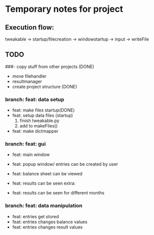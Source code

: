 # Temporary notes for project


## Execution flow:

tweakable -> startup/filecreation -> windowstartup -> input -> writeFile
 
## TODO
###- copy stuff from other projects (DONE)
  - move filehandler
  - resultmanager
- create project structure (DONE)



### branch: feat: data setup
- feat: make files startup(DONE)
- feat: setup data files (startup)
  1. finish tweakable.py
  2. add to makeFiles()
- feat: make dictmapper

### branch: feat: gui
- feat: main window
- feat: popup window/ entries can be created by user
- feat: balance sheet can be viewed
- feat: results can be seen
extra:

- feat: results can be seen for different months

### branch: feat: data manipulation
- feat: entries get stored
- feat: entries changes balance values
- feat: entries changes result values
